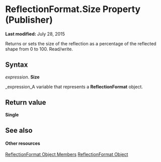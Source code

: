 
# ReflectionFormat.Size Property (Publisher)

 **Last modified:** July 28, 2015

Returns or sets the size of the reflection as a percentage of the reflected shape from 0 to 100. Read/write.

## Syntax

 _expression_. **Size**

 _expression_A variable that represents a  **ReflectionFormat** object.


## Return value

 **Single**


## See also


#### Other resources


 [ReflectionFormat Object Members](429f8f4f-0b90-f5d4-9b04-2ca548f4b979.md)
 [ReflectionFormat Object](c883f644-7ef8-b36d-ba24-7f54afa90c94.md)
